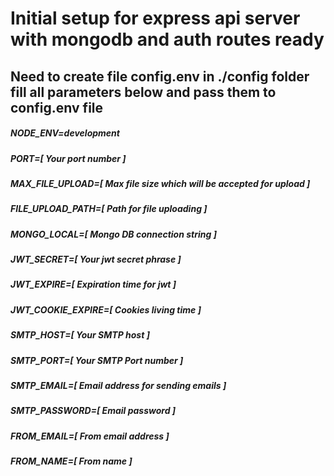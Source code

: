 # Initial setup for express api server with mongodb and auth routes ready

## Need to create file config.env in ./config folder fill all parameters below and pass them to config.env file

##### NODE_ENV=development

##### PORT=[ Your port number ]

##### MAX_FILE_UPLOAD=[ Max file size which will be accepted for upload ]

##### FILE_UPLOAD_PATH=[ Path for file uploading ]

##### MONGO_LOCAL=[ Mongo DB connection string ]

##### JWT_SECRET=[ Your jwt secret phrase ]

##### JWT_EXPIRE=[ Expiration time for jwt ]

##### JWT_COOKIE_EXPIRE=[ Cookies living time ]

##### SMTP_HOST=[ Your SMTP host ]

##### SMTP_PORT=[ Your SMTP Port number ]

##### SMTP_EMAIL=[ Email address for sending emails ]

##### SMTP_PASSWORD=[ Email password ]

##### FROM_EMAIL=[ From email address ]

##### FROM_NAME=[ From name ]
